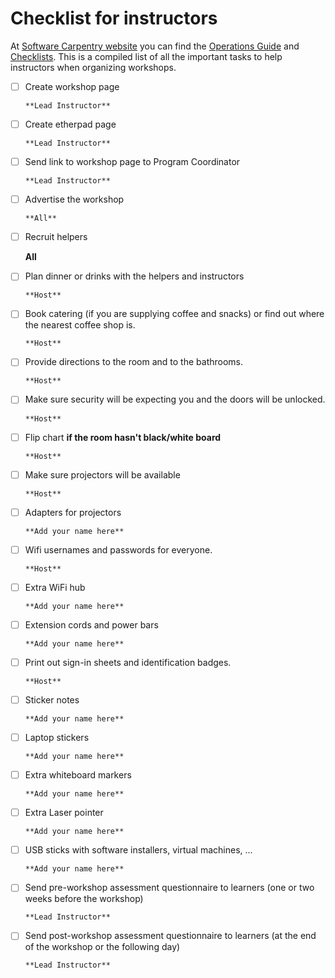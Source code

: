 # Checklist for instructors

At [Software Carpentry website][swc]
you can find the [Operations Guide][op]
and [Checklists][ck].
This is a compiled list of all the important tasks
to help instructors when organizing workshops.

- [ ] Create workshop page

      **Lead Instructor**
- [ ] Create etherpad page

      **Lead Instructor**
- [ ] Send link to workshop page to Program Coordinator

      **Lead Instructor**
- [ ] Advertise the workshop

      **All**
- [ ] Recruit helpers

     **All**
- [ ] Plan dinner or drinks with the helpers and instructors

      **Host**
- [ ] Book catering (if you are supplying coffee and snacks)
      or find out where the nearest coffee shop is.

      **Host**
- [ ] Provide directions to the room and to the bathrooms.

      **Host**
- [ ] Make sure security will be expecting you and the doors will be unlocked.

      **Host**
- [ ] Flip chart **if the room hasn't black/white board**

      **Host**
- [ ] Make sure projectors will be available

      **Host**
- [ ] Adapters for projectors

      **Add your name here**
- [ ] Wifi usernames and passwords for everyone.

      **Host**
- [ ] Extra WiFi hub

      **Add your name here**
- [ ] Extension cords and power bars

      **Add your name here**
- [ ] Print out sign-in sheets and identification badges.

      **Host**
- [ ] Sticker notes

      **Add your name here**
- [ ] Laptop stickers

      **Add your name here**
- [ ] Extra whiteboard markers

      **Add your name here**
- [ ] Extra Laser pointer

      **Add your name here**
- [ ] USB sticks with software installers, virtual machines, ...

      **Add your name here**
- [ ] Send pre-workshop assessment questionnaire to learners
      (one or two weeks before the workshop)

      **Lead Instructor**

- [ ] Send post-workshop assessment questionnaire to learners
      (at the end of the workshop or the following day)

      **Lead Instructor**

[swc]: http://software-carpentry.org/
[op]: http://software-carpentry.org/workshops/operations.html
[ck]:  http://software-carpentry.org/workshops/checklists/index.html
